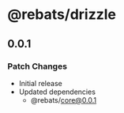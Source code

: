 # @rebats/drizzle

## 0.0.1

### Patch Changes

- Initial release
- Updated dependencies
  - @rebats/core@0.0.1
